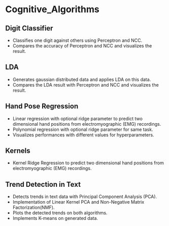 # Cognitive_Algorithms

## Digit Classifier
* Classifies one digit against others using Perceptron and NCC.
* Compares the accuracy of Perceptron and NCC and visualizes the result.

## LDA
* Generates gaussian distributed data and applies LDA on this data.
* Compares the LDA result with Perceptron and NCC and visualizes the result.

## Hand Pose Regression
* Linear regression with optional ridge parameter to predict two dimensional hand positions from electromyographic (EMG) recordings.
* Polynomial regression with optional ridge parameter for same task.
* Visualizes performances with different values for hyperparameters.

## Kernels
* Kernel Ridge Regression to predict two dimensional hand positions from electromyographic (EMG) recordings.

## Trend Detection in Text
* Detects trends in text data with Principal Component Analysis (PCA).
* Implementation of Linear Kernel PCA and Non-Negative Matrix Factorization(NMF).
* Plots the detected trends on both algorithms.
* Implements K-means on generated data.
